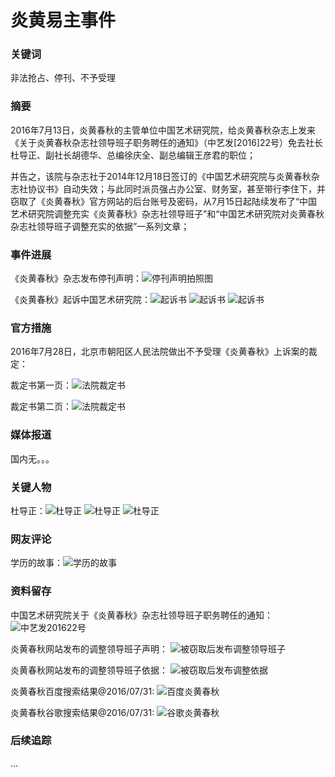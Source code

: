 # 炎黄易主事件

### 关键词

非法抢占、停刊、不予受理

### 摘要

2016年7月13日，炎黄春秋的主管单位中国艺术研究院，给炎黄春秋杂志上发来《关于炎黄春秋杂志社领导班子职务聘任的通知》（中艺发[2016]22号）免去社长杜导正、副社长胡德华、总编徐庆全、副总编辑王彦君的职位；

并告之，该院与杂志社于2014年12月18日签订的《中国艺术研究院与炎黄春秋杂志社协议书》自动失效；与此同时派员强占办公室、财务室，甚至带行李住下，并窃取了《炎黄春秋》官方网站的后台账号及密码，从7月15日起陆续发布了“中国艺术研究院调整充实《炎黄春秋》杂志社领导班子”和“中国艺术研究院对炎黄春秋杂志社领导班子调整充实的依据”一系列文章；


### 事件进展

《炎黄春秋》杂志发布停刊声明：![停刊声明拍照图](../imgs/tingkan.jpg)

《炎黄春秋》起诉中国艺术研究院：![起诉书](../imgs/qisushu_1.jpg)
![起诉书](../imgs/qisushu_2.jpg)
![起诉书](../imgs/qisushu_3.jpg)

### 官方措施

2016年7月28日，北京市朝阳区人民法院做出不予受理《炎黄春秋》上诉案的裁定：

裁定书第一页：![法院裁定书](../imgs/caidingshu_1.jpeg)

裁定书第二页：![法院裁定书](../imgs/caidingshu_2.jpeg)

### 媒体报道

国内无。。。




### 关键人物

杜导正：![杜导正](../imgs/ddz_1.jpg)
![杜导正](../imgs/ddz_2.jpg)
![杜导正](../imgs/ddz_3.jpg)

### 网友评论

学历的故事：![学历的故事](../imgs/yanhuang_pingjia.jpg)

### 资料留存

中国艺术研究院关于《炎黄春秋》杂志社领导班子职务聘任的通知：
![中艺发201622号](../imgs/zhongyifa.jpg)

炎黄春秋网站发布的调整领导班子声明：
![被窃取后发布调整领导班子](../imgs/yanhuang_wz_1x.jpg)

炎黄春秋网站发布的调整领导班子依据：
![被窃取后发布调整依据](../imgs/yanhuang_wz_2x.jpg)

炎黄春秋百度搜索结果@2016/07/31: ![百度炎黄春秋](../imgs/yanhuang_baidu.jpg)

炎黄春秋谷歌搜索结果@2016/07/31: ![谷歌炎黄春秋](../imgs/yanhuang_google.jpg)

### 后续追踪

...
